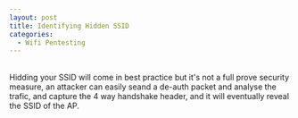 ```yaml
---
layout: post
title: Identifying Hidden SSID
categories:
  - Wifi Pentesting
---
```


<br>Hidding your SSID will come in best practice but it's not a full prove security measure, an attacker can easily seand a de-auth packet and analyse the trafic, and capture the 4 way handshake header, and it will eventually reveal the SSID of the AP.
